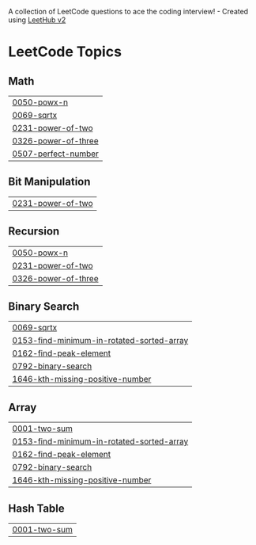 A collection of LeetCode questions to ace the coding interview! - Created using [LeetHub v2](https://github.com/arunbhardwaj/LeetHub-2.0)
<!---LeetCode Topics Start-->
# LeetCode Topics
## Math
|  |
| ------- |
| [0050-powx-n](https://github.com/Akshit0908/DSA/tree/master/0050-powx-n) |
| [0069-sqrtx](https://github.com/Akshit0908/DSA/tree/master/0069-sqrtx) |
| [0231-power-of-two](https://github.com/Akshit0908/DSA/tree/master/0231-power-of-two) |
| [0326-power-of-three](https://github.com/Akshit0908/DSA/tree/master/0326-power-of-three) |
| [0507-perfect-number](https://github.com/Akshit0908/DSA/tree/master/0507-perfect-number) |
## Bit Manipulation
|  |
| ------- |
| [0231-power-of-two](https://github.com/Akshit0908/DSA/tree/master/0231-power-of-two) |
## Recursion
|  |
| ------- |
| [0050-powx-n](https://github.com/Akshit0908/DSA/tree/master/0050-powx-n) |
| [0231-power-of-two](https://github.com/Akshit0908/DSA/tree/master/0231-power-of-two) |
| [0326-power-of-three](https://github.com/Akshit0908/DSA/tree/master/0326-power-of-three) |
## Binary Search
|  |
| ------- |
| [0069-sqrtx](https://github.com/Akshit0908/DSA/tree/master/0069-sqrtx) |
| [0153-find-minimum-in-rotated-sorted-array](https://github.com/Akshit0908/DSA/tree/master/0153-find-minimum-in-rotated-sorted-array) |
| [0162-find-peak-element](https://github.com/Akshit0908/DSA/tree/master/0162-find-peak-element) |
| [0792-binary-search](https://github.com/Akshit0908/DSA/tree/master/0792-binary-search) |
| [1646-kth-missing-positive-number](https://github.com/Akshit0908/DSA/tree/master/1646-kth-missing-positive-number) |
## Array
|  |
| ------- |
| [0001-two-sum](https://github.com/Akshit0908/DSA/tree/master/0001-two-sum) |
| [0153-find-minimum-in-rotated-sorted-array](https://github.com/Akshit0908/DSA/tree/master/0153-find-minimum-in-rotated-sorted-array) |
| [0162-find-peak-element](https://github.com/Akshit0908/DSA/tree/master/0162-find-peak-element) |
| [0792-binary-search](https://github.com/Akshit0908/DSA/tree/master/0792-binary-search) |
| [1646-kth-missing-positive-number](https://github.com/Akshit0908/DSA/tree/master/1646-kth-missing-positive-number) |
## Hash Table
|  |
| ------- |
| [0001-two-sum](https://github.com/Akshit0908/DSA/tree/master/0001-two-sum) |
<!---LeetCode Topics End-->